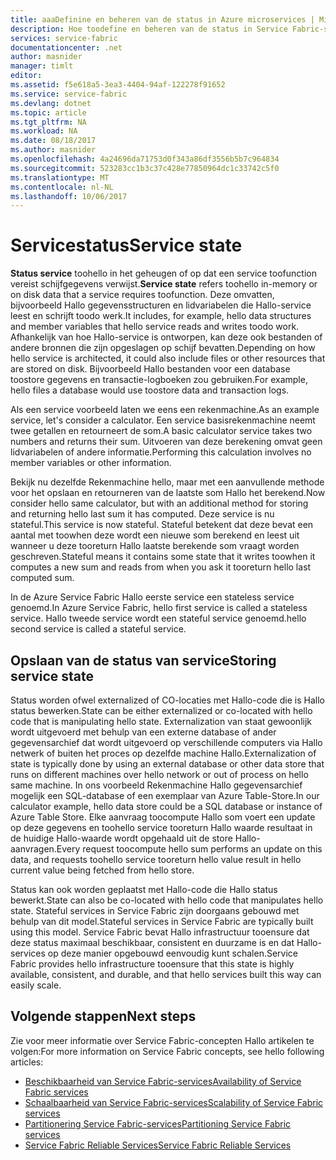 ```yaml
---
title: aaaDefinine en beheren van de status in Azure microservices | Microsoft Docs
description: Hoe toodefine en beheren van de status in Service Fabric-service
services: service-fabric
documentationcenter: .net
author: masnider
manager: timlt
editor: 
ms.assetid: f5e618a5-3ea3-4404-94af-122278f91652
ms.service: service-fabric
ms.devlang: dotnet
ms.topic: article
ms.tgt_pltfrm: NA
ms.workload: NA
ms.date: 08/18/2017
ms.author: masnider
ms.openlocfilehash: 4a24696da71753d0f343a86df3556b5b7c964834
ms.sourcegitcommit: 523283cc1b3c37c428e77850964dc1c33742c5f0
ms.translationtype: MT
ms.contentlocale: nl-NL
ms.lasthandoff: 10/06/2017
---
```

# <a name="service-state"></a><span data-ttu-id="018ec-103">Servicestatus</span><span class="sxs-lookup"><span data-stu-id="018ec-103">Service state</span></span>
<span data-ttu-id="018ec-104">**Status service** toohello in het geheugen of op dat een service toofunction vereist schijfgegevens verwijst.</span><span class="sxs-lookup"><span data-stu-id="018ec-104">**Service state** refers toohello in-memory or on disk data that a service requires toofunction.</span></span> <span data-ttu-id="018ec-105">Deze omvatten, bijvoorbeeld Hallo gegevensstructuren en lidvariabelen die Hallo-service leest en schrijft toodo werk.</span><span class="sxs-lookup"><span data-stu-id="018ec-105">It includes, for example, hello data structures and member variables that hello service reads and writes toodo work.</span></span> <span data-ttu-id="018ec-106">Afhankelijk van hoe Hallo-service is ontworpen, kan deze ook bestanden of andere bronnen die zijn opgeslagen op schijf bevatten.</span><span class="sxs-lookup"><span data-stu-id="018ec-106">Depending on how hello service is architected, it could also include files or other resources that are stored on disk.</span></span> <span data-ttu-id="018ec-107">Bijvoorbeeld Hallo bestanden voor een database toostore gegevens en transactie-logboeken zou gebruiken.</span><span class="sxs-lookup"><span data-stu-id="018ec-107">For example, hello files a database would use toostore data and transaction logs.</span></span>

<span data-ttu-id="018ec-108">Als een service voorbeeld laten we eens een rekenmachine.</span><span class="sxs-lookup"><span data-stu-id="018ec-108">As an example service, let's consider a calculator.</span></span> <span data-ttu-id="018ec-109">Een service basisrekenmachine neemt twee getallen en retourneert de som.</span><span class="sxs-lookup"><span data-stu-id="018ec-109">A basic calculator service takes two numbers and returns their sum.</span></span> <span data-ttu-id="018ec-110">Uitvoeren van deze berekening omvat geen lidvariabelen of andere informatie.</span><span class="sxs-lookup"><span data-stu-id="018ec-110">Performing this calculation involves no member variables or other information.</span></span>

<span data-ttu-id="018ec-111">Bekijk nu dezelfde Rekenmachine hello, maar met een aanvullende methode voor het opslaan en retourneren van de laatste som Hallo het berekend.</span><span class="sxs-lookup"><span data-stu-id="018ec-111">Now consider hello same calculator, but with an additional method for storing and returning hello last sum it has computed.</span></span> <span data-ttu-id="018ec-112">Deze service is nu stateful.</span><span class="sxs-lookup"><span data-stu-id="018ec-112">This service is now stateful.</span></span> <span data-ttu-id="018ec-113">Stateful betekent dat deze bevat een aantal met toowhen deze wordt een nieuwe som berekend en leest uit wanneer u deze tooreturn Hallo laatste berekende som vraagt worden geschreven.</span><span class="sxs-lookup"><span data-stu-id="018ec-113">Stateful means it contains some state that it writes toowhen it computes a new sum and reads from when you ask it tooreturn hello last computed sum.</span></span>

<span data-ttu-id="018ec-114">In de Azure Service Fabric Hallo eerste service een stateless service genoemd.</span><span class="sxs-lookup"><span data-stu-id="018ec-114">In Azure Service Fabric, hello first service is called a stateless service.</span></span> <span data-ttu-id="018ec-115">Hallo tweede service wordt een stateful service genoemd.</span><span class="sxs-lookup"><span data-stu-id="018ec-115">hello second service is called a stateful service.</span></span>

## <a name="storing-service-state"></a><span data-ttu-id="018ec-116">Opslaan van de status van service</span><span class="sxs-lookup"><span data-stu-id="018ec-116">Storing service state</span></span>
<span data-ttu-id="018ec-117">Status worden ofwel externalized of CO-locaties met Hallo-code die is Hallo status bewerken.</span><span class="sxs-lookup"><span data-stu-id="018ec-117">State can be either externalized or co-located with hello code that is manipulating hello state.</span></span> <span data-ttu-id="018ec-118">Externalization van staat gewoonlijk wordt uitgevoerd met behulp van een externe database of ander gegevensarchief dat wordt uitgevoerd op verschillende computers via Hallo netwerk of buiten het proces op dezelfde machine Hallo.</span><span class="sxs-lookup"><span data-stu-id="018ec-118">Externalization of state is typically done by using an external database or other data store that runs on different machines over hello network or out of process on hello same machine.</span></span> <span data-ttu-id="018ec-119">In ons voorbeeld Rekenmachine Hallo gegevensarchief mogelijk een SQL-database of een exemplaar van Azure Table-Store.</span><span class="sxs-lookup"><span data-stu-id="018ec-119">In our calculator example, hello data store could be a SQL database or instance of Azure Table Store.</span></span> <span data-ttu-id="018ec-120">Elke aanvraag toocompute Hallo som voert een update op deze gegevens en toohello service tooreturn Hallo waarde resultaat in de huidige Hallo-waarde wordt opgehaald uit de store Hallo-aanvragen.</span><span class="sxs-lookup"><span data-stu-id="018ec-120">Every request toocompute hello sum performs an update on this data, and requests toohello service tooreturn hello value result in hello current value being fetched from hello store.</span></span> 

<span data-ttu-id="018ec-121">Status kan ook worden geplaatst met Hallo-code die Hallo status bewerkt.</span><span class="sxs-lookup"><span data-stu-id="018ec-121">State can also be co-located with hello code that manipulates hello state.</span></span> <span data-ttu-id="018ec-122">Stateful services in Service Fabric zijn doorgaans gebouwd met behulp van dit model.</span><span class="sxs-lookup"><span data-stu-id="018ec-122">Stateful services in Service Fabric are typically built using this model.</span></span> <span data-ttu-id="018ec-123">Service Fabric bevat Hallo infrastructuur tooensure dat deze status maximaal beschikbaar, consistent en duurzame is en dat Hallo-services op deze manier opgebouwd eenvoudig kunt schalen.</span><span class="sxs-lookup"><span data-stu-id="018ec-123">Service Fabric provides hello infrastructure tooensure that this state is highly available, consistent, and durable, and that hello services built this way can easily scale.</span></span>

## <a name="next-steps"></a><span data-ttu-id="018ec-124">Volgende stappen</span><span class="sxs-lookup"><span data-stu-id="018ec-124">Next steps</span></span>
<span data-ttu-id="018ec-125">Zie voor meer informatie over Service Fabric-concepten Hallo artikelen te volgen:</span><span class="sxs-lookup"><span data-stu-id="018ec-125">For more information on Service Fabric concepts, see hello following articles:</span></span>

* [<span data-ttu-id="018ec-126">Beschikbaarheid van Service Fabric-services</span><span class="sxs-lookup"><span data-stu-id="018ec-126">Availability of Service Fabric services</span></span>](service-fabric-availability-services.md)
* [<span data-ttu-id="018ec-127">Schaalbaarheid van Service Fabric-services</span><span class="sxs-lookup"><span data-stu-id="018ec-127">Scalability of Service Fabric services</span></span>](service-fabric-concepts-scalability.md)
* [<span data-ttu-id="018ec-128">Partitionering Service Fabric-services</span><span class="sxs-lookup"><span data-stu-id="018ec-128">Partitioning Service Fabric services</span></span>](service-fabric-concepts-partitioning.md)
* [<span data-ttu-id="018ec-129">Service Fabric Reliable Services</span><span class="sxs-lookup"><span data-stu-id="018ec-129">Service Fabric Reliable Services</span></span>](service-fabric-reliable-services-introduction.md)
